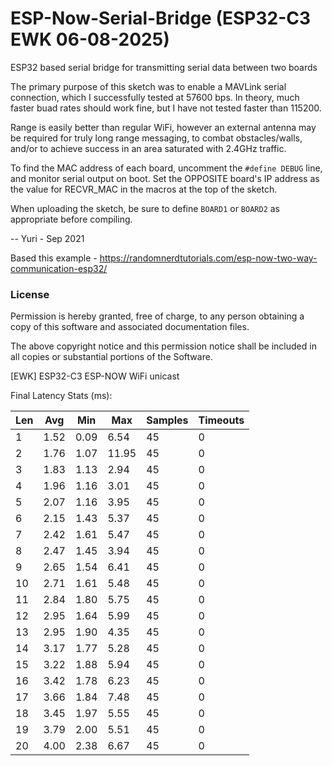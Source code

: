 # ESP-Now-Serial-Bridge (ESP32-C3 EWK 06-08-2025)

ESP32 based serial bridge for transmitting serial data between two boards

The primary purpose of this sketch was to enable a MAVLink serial connection, which I successfully tested at 57600 bps.  In theory, much faster buad rates should work fine, but I have not tested faster than 115200.
 
Range is easily better than regular WiFi, however an external antenna may be required for truly long range messaging, to combat obstacles/walls, and/or to achieve success in an area saturated with 2.4GHz traffic.

To find the MAC address of each board, uncomment the `#define DEBUG` line, and monitor serial output on boot.  Set the OPPOSITE board's IP address as the value for RECVR_MAC in the macros at the top of the sketch.

When uploading the sketch, be sure to define `BOARD1` or `BOARD2` as appropriate before compiling.

-- Yuri - Sep 2021

Based this example - https://randomnerdtutorials.com/esp-now-two-way-communication-esp32/

### License

Permission is hereby granted, free of charge, to any person obtaining a copy of this software and associated documentation files.


The above copyright notice and this permission notice shall be included in all copies or substantial portions of the Software.

[EWK]
ESP32-C3 ESP-NOW WiFi unicast

Final Latency Stats (ms):

| Len | Avg  | Min  | Max  | Samples | Timeouts |
|-----|------|------|------|---------|----------|
|  1  | 1.52 | 0.09 | 6.54 |     45  |        0 |
|  2  | 1.76 | 1.07 |11.95 |     45  |        0 |
|  3  | 1.83 | 1.13 | 2.94 |     45  |        0 |
|  4  | 1.96 | 1.16 | 3.01 |     45  |        0 |
|  5  | 2.07 | 1.16 | 3.95 |     45  |        0 |
|  6  | 2.15 | 1.43 | 5.37 |     45  |        0 |
|  7  | 2.42 | 1.61 | 5.47 |     45  |        0 |
|  8  | 2.47 | 1.45 | 3.94 |     45  |        0 |
|  9  | 2.65 | 1.54 | 6.41 |     45  |        0 |
| 10  | 2.71 | 1.61 | 5.48 |     45  |        0 |
| 11  | 2.84 | 1.80 | 5.75 |     45  |        0 |
| 12  | 2.95 | 1.64 | 5.99 |     45  |        0 |
| 13  | 2.95 | 1.90 | 4.35 |     45  |        0 |
| 14  | 3.17 | 1.77 | 5.28 |     45  |        0 |
| 15  | 3.22 | 1.88 | 5.94 |     45  |        0 |
| 16  | 3.42 | 1.78 | 6.23 |     45  |        0 |
| 17  | 3.66 | 1.84 | 7.48 |     45  |        0 |
| 18  | 3.45 | 1.97 | 5.55 |     45  |        0 |
| 19  | 3.79 | 2.00 | 5.51 |     45  |        0 |
| 20  | 4.00 | 2.38 | 6.67 |     45  |        0 |




